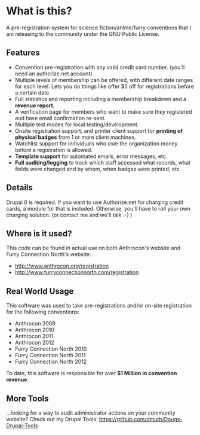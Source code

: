 What is this?
=============

A pre-registration system for science fiction/anime/furry conventions that I am releasing to the community under the GNU Public License.

Features
--------

- Convention pre-registration with any valid credit card number. 
	(you'll need an authorize.net account)
- Multiple levels of membership can be offered, with different date ranges 
	for each level. Lets you do things like offer $5 off for registrations 
	before a certain date.
- Full statistics and reporting including a membership breakdown and 
	a **revenue report**.
- A verification page for members who want to make sure they registered 
	and have email confirmation re-sent.
- Multiple test modes for local testing/development.
- Onsite registration support, and printer client support for **printing 
	of physical badges** from 1 or more client machines.
- Watchlist support for individuals who owe the organization money before 
	a registration is allowed.
- **Template support** for automated emails, error messages, etc.
- **Full auditing/logging** to track which staff accessed what records, what 
	fields were changed and by whom, when badges were printed, etc.


Details
-------

Drupal 6 is required. If you want to use Authorize.net for charging credit 
cards, a module for that is included. Otherwise, you'll have to roll your 
own charging solution. (or contact me and we'll talk :-) )

Where is it used?
-----------------

This code can be found in actual use on both Anthrocon's website and 
Furry Connection North's website:

- http://www.anthrocon.org/registration
- http://www.furryconnectionnorth.com/registration


Real World Usage
----------------
This software was used to take pre-registrations and/or on-site registration 
for the following conventions:

- Anthrocon 2009
- Anthrocon 2010
- Anthrocon 2011
- Anthrocon 2012
- Furry Connection North 2010
- Furry Connection North 2011
- Furry Connection North 2012

To date, this software is responsible for over **$1 Million in 
convention revenue**.

More Tools
----------

...looking for a way to audit administrator actions on your community website? 
Check out my Drupal Tools: https://github.com/dmuth/Dougs-Drupal-Tools


